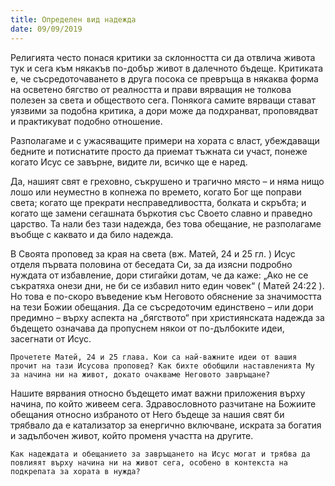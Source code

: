 ```yaml
---
title: Определен вид надежда
date: 09/09/2019
---
```


Религията често понася критики за склонността си да отвлича живота тук и сега към някакъв по-добър живот в далечното бъдеще. Критиката е, че съсредоточаването в друга посока се превръща в някаква форма на осветено бягство от реалността и прави вярващия не толкова полезен за света и обществото сега. Понякога самите вярващи стават уязвими за подобна критика, а дори може да подхранват, проповядват и практикуват подобно отношение.

Разполагаме и с ужасяващите примери на хората с власт, убеждаващи бедните и потиснатите просто да приемат тъжната си участ, понеже когато Исус се завърне, видите ли, всичко ще е наред.

Да, нашият свят е греховно, съкрушено и трагично място – и няма нищо лошо или неуместно в копнежа по времето, когато Бог ще поправи света; когато ще прекрати несправедливостта, болката и скръбта; и когато ще замени сегашната бъркотия със Своето славно и праведно царство. Та нали без тази надежда, без това обещание, не разполагаме въобще с каквато и да било надежда.

В Своята проповед за края на света (вж. Матей, 24 и 25 гл. ) Исус отделя първата половина от беседата Си, за да изясни подробно нуждата от избавление, дори стигайки дотам, че да каже: „Ако не се съкратяха онези дни, не би се избавил нито един човек“ ( Матей 24:22 ). Но това е по-скоро въведение към Неговото обяснение за значимостта на тези Божии обещания. Да се съсредоточим единствено – или дори предимно – върху аспекта на „бягството“ при християнската надежда за бъдещето означава да пропуснем някои от по-дълбоките идеи, засегнати от Исус.

`Прочетете Матей, 24 и 25 глава. Кои са най-важните идеи от вашия прочит на тази Исусова проповед? Как бихте обобщили наставленията Му за начина ни на живот, докато очакваме Неговото завръщане?`

Нашите вярвания относно бъдещето имат важни приложения върху начина, по който живеем сега. Здравословното разчитане на Божиите обещания относно избраното от Него бъдеще за нашия свят би трябвало да е катализатор за енергично включване, искрата за богатия и задълбочен живот, който променя участта на другите.

`Как надеждата и обещанието за завръщането на Исус могат и трябва да повлияят върху начина ни на живот сега, особено в контекста на подкрепата за хората в нужда?`